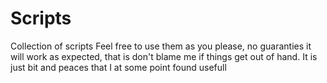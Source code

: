 # Scripts
 Collection of scripts
 Feel free to use them as you please, no guaranties it will work as expected, that is don't blame me if things get out of hand.
It is just bit and peaces that I at some point found usefull
